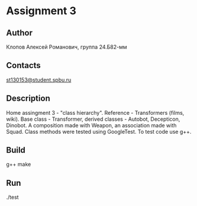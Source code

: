 # Assignment 3
## Author
Клопов Алексей Романович, группа 24.Б82-мм

## Contacts
st130153@student.spbu.ru

## Description
Home assingment 3 - "class hierarchy". Reference - Transformers (films, wiki). Base class - Transformer, derived classes - Autobot, Decepticon, Dinobot. A composition made with Weapon, an association made with Squad. Class methods were tested using GoogleTest. To test code use g++.

## Build
g++
make

## Run

./test
